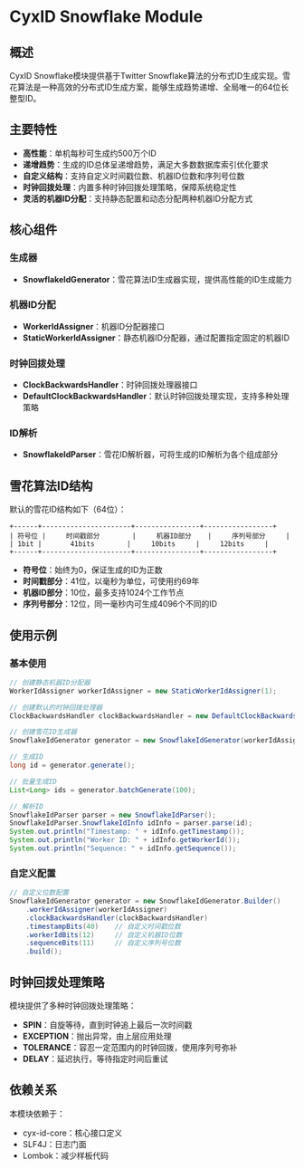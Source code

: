 # CyxID Snowflake Module

## 概述

CyxID Snowflake模块提供基于Twitter Snowflake算法的分布式ID生成实现。雪花算法是一种高效的分布式ID生成方案，能够生成趋势递增、全局唯一的64位长整型ID。

## 主要特性

- **高性能**：单机每秒可生成约500万个ID
- **递增趋势**：生成的ID总体呈递增趋势，满足大多数数据库索引优化要求
- **自定义结构**：支持自定义时间戳位数、机器ID位数和序列号位数
- **时钟回拨处理**：内置多种时钟回拨处理策略，保障系统稳定性
- **灵活的机器ID分配**：支持静态配置和动态分配两种机器ID分配方式

## 核心组件

### 生成器

- **SnowflakeIdGenerator**：雪花算法ID生成器实现，提供高性能的ID生成能力

### 机器ID分配

- **WorkerIdAssigner**：机器ID分配器接口
- **StaticWorkerIdAssigner**：静态机器ID分配器，通过配置指定固定的机器ID

### 时钟回拨处理

- **ClockBackwardsHandler**：时钟回拨处理器接口
- **DefaultClockBackwardsHandler**：默认时钟回拨处理实现，支持多种处理策略

### ID解析

- **SnowflakeIdParser**：雪花ID解析器，可将生成的ID解析为各个组成部分

## 雪花算法ID结构

默认的雪花ID结构如下（64位）：

```
+------+----------------------+----------------+-----------------+
| 符号位 |     时间戳部分        |     机器ID部分    |     序列号部分     |
| 1bit |       41bits        |     10bits     |     12bits     |
+------+----------------------+----------------+-----------------+
```

- **符号位**：始终为0，保证生成的ID为正数
- **时间戳部分**：41位，以毫秒为单位，可使用约69年
- **机器ID部分**：10位，最多支持1024个工作节点
- **序列号部分**：12位，同一毫秒内可生成4096个不同的ID

## 使用示例

### 基本使用

```java
// 创建静态机器ID分配器
WorkerIdAssigner workerIdAssigner = new StaticWorkerIdAssigner(1);

// 创建默认的时钟回拨处理器
ClockBackwardsHandler clockBackwardsHandler = new DefaultClockBackwardsHandler();

// 创建雪花ID生成器
SnowflakeIdGenerator generator = new SnowflakeIdGenerator(workerIdAssigner, clockBackwardsHandler);

// 生成ID
long id = generator.generate();

// 批量生成ID
List<Long> ids = generator.batchGenerate(100);

// 解析ID
SnowflakeIdParser parser = new SnowflakeIdParser();
SnowflakeIdParser.SnowflakeIdInfo idInfo = parser.parse(id);
System.out.println("Timestamp: " + idInfo.getTimestamp());
System.out.println("Worker ID: " + idInfo.getWorkerId());
System.out.println("Sequence: " + idInfo.getSequence());
```

### 自定义配置

```java
// 自定义位数配置
SnowflakeIdGenerator generator = new SnowflakeIdGenerator.Builder()
    .workerIdAssigner(workerIdAssigner)
    .clockBackwardsHandler(clockBackwardsHandler)
    .timestampBits(40)    // 自定义时间戳位数
    .workerIdBits(12)     // 自定义机器ID位数
    .sequenceBits(11)     // 自定义序列号位数
    .build();
```

## 时钟回拨处理策略

模块提供了多种时钟回拨处理策略：

- **SPIN**：自旋等待，直到时钟追上最后一次时间戳
- **EXCEPTION**：抛出异常，由上层应用处理
- **TOLERANCE**：容忍一定范围内的时钟回拨，使用序列号弥补
- **DELAY**：延迟执行，等待指定时间后重试

## 依赖关系

本模块依赖于：

- cyx-id-core：核心接口定义
- SLF4J：日志门面
- Lombok：减少样板代码 